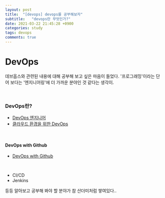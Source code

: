 ```yaml
---
layout: post
title:  "[devops] devops를 공부해보자"
subtitle:   "devops란 무엇인가?"
date: 2021-03-22 21:45:28 +0900
categories: study
tags: devops
comments: true
---
```

# DevOps

데브옵스와 관련된 내용에 대해 공부해 보고 싶은 마음이 들었다. '프로그래밍'이라는 단어 보다는 '엔지니어링'에 더 가까운 분야인 것 같다는 생각이. 

<br/>

### DevOps란?

* [DevOps 엔지니어](https://blog.naver.com/PostView.nhn?blogId=seulgi77&logNo=221845386208)
* [클라우드 환경을 위한 DevOps](https://newsroom.koscom.co.kr/24009)

<br/>

#### DevOps with Github

* [DevOps with Github](https://github.com/Sanggoe/hello-github-actions/blob/main/README.md)

<br/>

* CI/CD
* Jenkins

등등 알아보고 공부해 봐야 할 분야가 참 산더미처럼 쌓여있다..

<br/>